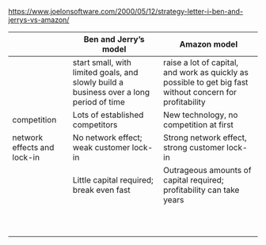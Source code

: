 https://www.joelonsoftware.com/2000/05/12/strategy-letter-i-ben-and-jerrys-vs-amazon/



|                             | Ben and Jerry’s model                    | Amazon model                             |
| --------------------------- | ---------------------------------------- | ---------------------------------------- |
|                             | start small, with limited goals, and slowly build a business over a long period of time | raise a lot of capital, and work as quickly as possible to get big fast without concern for profitability |
| competition                 | Lots of established competitors          | New technology, no competition at first  |
| network effects and lock-in | No network effect; weak customer lock-in | Strong network effect, strong customer lock-in |
|                             | Little capital required; break even fast | Outrageous amounts of capital required; profitability can take years |
|                             |                                          |                                          |
|                             |                                          |                                          |
|                             |                                          |                                          |
|                             |                                          |                                          |
|                             |                                          |                                          |
|                             |                                          |                                          |
|                             |                                          |                                          |
|                             |                                          |                                          |
|                             |                                          |                                          |
|                             |                                          |                                          |

